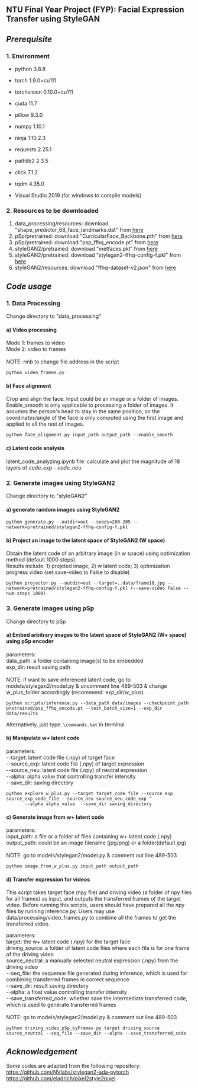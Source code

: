 NTU Final Year Project (FYP): Facial Expression Transfer using StyleGAN
-----------------------------------------------------------------------

## *Prerequisite*

### 1. Environment

- python 3.8.8
- torch 1.9.0+cu111
- torchvision 0.10.0+cu111
- cuda 11.7
- pillow 9.3.0
- numpy 1.10.1
- ninja 1.10.2.3
- requests 2.25.1
- pathlib2 2.3.5
- click 7.1.2
- tqdm 4.35.0



- Visual Studio 2019 (for windows to compile models)


### 2. Resources to be downloaded

1. data_processing/resources: download "shape_predictor_68_face_landmarks.dat" from [here](https://drive.google.com/file/d/1i33vr1M_VqIbD4_2CUQNff82t6GFI4zz/view?usp=share_link)
2. pSp/pretrained: download "CurricularFace_Backbone.pth" from [here](https://drive.google.com/file/d/10z6DrOecDlCngAPfbaCKD2XF1faHtiHN/view?usp=sharing)
3. pSp/pretrained: download "psp_ffhq_encode.pt" from [here](https://drive.google.com/file/d/1kLvdEaiZBDOzKUTujutjZ209VopCZZp_/view?usp=sharing)
4. styleGAN2/pretrained: download "metfaces.pkl" from [here](https://drive.google.com/file/d/1fV-mdaar4ETbXWPdxOqBHh4xML1ntyNH/view?usp=sharing)
5. styleGAN2/pretrained: download "stylegan2-ffhq-config-f.pkl" from [here](https://drive.google.com/file/d/1eFmb7Czqp3Po1oMCA682MWGGXoaegOpW/view?usp=sharing)
6. styleGAN2/resources: download "ffhq-dataset-v2.json" from [here](https://drive.google.com/file/d/1dVLoUL1xw7SX5q-tDjajaAZLanciA9RN/view?usp=sharing)


## *Code usage*

### 1. Data Processing

Change directory to "data_processing"

#### a) Video processing

Mode 1: frames to video<br>
Mode 2: video to frames<br><br>
NOTE: rmb to change file address in the script

```
python video_frames.py
```

#### b) Face alignment

Crop and align the face. Input could be an image or a folder of images.<br>
Enable_smooth is only applicable to processing a folder of images. It assumes the person's head to stay in the same position,
so the coordinates/angle of the face is only computed using the first image and applied to all the rest of images.

```
python face_alignment.py input_path output_path --enable_smooth
```

#### c) Latent code analysis

latent_code_analyzing.ipynb file: calculate and plot the magnitude of 18 layers of *code_exp - code_neu*

### 2. Generate images using StyleGAN2

Change directory to "styleGAN2"

#### a) generate random images using StyleGAN2

```
python generate.py --outdir=out --seeds=200-205 --network=pretrained/stylegan2-ffhq-config-f.pkl
```

#### b) Project an image to the latent space of StyleGAN2 (W space)

Obtain the latent code of an arbitrary image (in w space) using optimization method (default 1000 steps).<br>
Results include: 1) projeted image; 2) w latent code; 3) optimization progress video (set save-video to False to disable)

```
python projector.py --outdir=out --target=..data/frame18.jpg --network=pretrained/stylegan2-ffhq-config-f.pkl (--save-video False --num-steps 1000)
```

### 3. Generate images using pSp
Change directory to pSp

#### a) Embed arbitrary images to the latent space of StyleGAN2 (W+ space) using pSp encoder

parameters:<br>
data_path: a folder containing image(s) to be embedded <br>
exp_dir: result saving path <br><br>
NOTE: if want to save inferenced latent code, go to models/stylegan2/model.py & uncomment line 489-503
& change w_plus_folder accordingly (recommend: exp_dir/w_plus)
```
python scripts/inference.py --data_path data/images --checkpoint_path pretrained/psp_ffhq_encode.pt --test_batch_size=1 --exp_dir data/results
```
Alternatively, just type```.\commands.bat``` in terminal

#### b) Manipulate w+ latent code

parameters:<br>
--target: latent code file (.npy) of target face <br>
--source_exp: latent code file (.npy) of target expression <br>
--source_neu: latent code file (.npy) of neutral expression <br>
--alpha: alpha value that controlling transfer intensity <br>
--save_dir: saving directory
```
python explore_w_plus.py --target target_code_file --source_exp source_exp_code_file --source_neu source_neu_code_exp ^
       --alpha alpha_value  --save_dir saving_directory
```

#### c) Generate image from w+ latent code

parameters:<br>
input_path: a file or a folder of files containing w+ latent code (.npy) <br>
output_path: could be an image filename (jpg/png) or a folder(default jpg)<br><br>
NOTE: go to models/stylegan2/model.py & comment out line 489-503
```
python image_from_w_plus.py input_path output_path
```

#### d) Transfer expression for videos

This script takes target face (npy file) and driving video (a folder of npy files for all frames) as input, and outputs
the transferred frames of the target video. Before running this scripts, users should have prepared all the npy files
by running inference.py. Users may use data/processing/video_frames.py to combine all the frames to get the transferred video.

parameters: <br>
target: the w+ latent code (.npy) for the target face <br>
driving_source: a folder of latent code files where each file is for one frame of the driving video<br>
source_neutral: a manually selected neutral expression (.npy) from the driving video<br>
--seq_file: the sequence file generated during inference, which is used for combining transferred frames in correct sequence<br>
--save_dir: result saving directory<br>
--alpha: a float value controlling transfer intensity<br>
--save_transferred_code: whether save the intermediate transferred code, which is used to generate transferred frames<br><br>
NOTE: go to models/stylegan2/model.py & comment out line 489-503<br>
```
python driving_video_pSp_byFrames.py target driving_source source_neutral --seq_file --save_dir --alpha --save_transferred_code
```

## *Acknowledgement*

Some codes are adapted from the following repository: <br>
https://github.com/NVlabs/stylegan2-ada-pytorch <br>
https://github.com/eladrich/pixel2style2pixel <br>